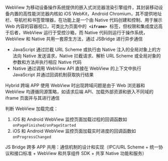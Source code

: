 WebView 为移动设备操作系统提供的嵌入式浏览器渲染引擎组件，其封装移动设备内置的高性能浏览器内核如 iOS WebKit，Android Chromium，其不提供地址栏、导航栏和书签管理器，在功能上是一个由 Native 代码创建和控制、用于展示 Web 内容的容器视口，可类比为页面中的  **`<iframe>`**  标签，但权限和集成度远高于后者，WebView 运行于受控沙箱，而 Native 代码则运行于操作系统，WebView 和 Native 共用一套原生方法，通过 JSBridge 进行异步通信

- JavaScript 通过拦截 URL Scheme 或执行由 Native 注入的全局对象上的方法向 Native 发送请求，Native 拦截请求、解析 URL Scheme 或全局对象的参数和方法并执行相应 Native 代码
- Native 通过调用 WebView API 直接在 WebView 的上下文中执行 JavaScript 并通过回调机制获取执行结果

Hybrid 跨端 APP 使用 WebView 时出现跨域问题是由于 Web 浏览器和 WebView 均遵循同源策略，如请求后端 API、加载外部资源和嵌入不同域的 iframe 页面并与其进行通信

判断 WebView 加载完成：

1. iOS 和 Android WebView 监控页面加载过程的回调函数如 `onPageFinished/onPageStarted`
2. iOS 和 Android WebView 监控页面加载实时进度的回调函数如 `onProgressChanged`

JS Bridge 跨多 APP 共用：通信机制的设计和实现（IPC/URL Scheme + 统一协议和接口标准 + WebView 和共享组件 SDK + 共享 Native 功能和服务）

